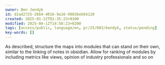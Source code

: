 ```yaml
---
owner: Ben Jendyk
id: d1ad2725-26b9-4016-9a16-99836eb94120
created: 2025-01-22T01:35:23+0100
modified: 2025-04-12T14:58:23+0200
tags: [access/public, language/en, pr/25/083/bendyk, status/pending]
key-words: []
---
```


As described, structure the maps into modules that can stand on their own, similar to the linking of notes in obsidian. Allow for ranking of modules by including metrics like views, opinion of industry professionals and so on
